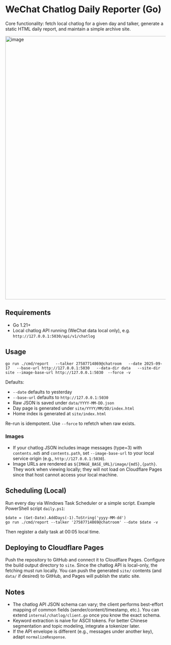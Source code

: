 # WeChat Chatlog Daily Reporter (Go)

Core functionality: fetch local chatlog for a given day and talker, generate a static HTML daily report, and maintain a simple archive site.

<img width="1091" height="827" alt="image" src="https://github.com/user-attachments/assets/5b1633de-e270-423f-9b7a-1a843f19bf53" />

## Requirements

- Go 1.21+
- Local chatlog API running (WeChat data local only), e.g. `http://127.0.0.1:5030/api/v1/chatlog`

## Usage

```
go run ./cmd/report   --talker 27587714869@chatroom   --date 2025-09-17   --base-url http://127.0.0.1:5030   --data-dir data   --site-dir site --image-base-url http://127.0.0.1:5030  --force -v
```

Defaults:
- `--date` defaults to yesterday
- `--base-url` defaults to `http://127.0.0.1:5030`
- Raw JSON is saved under `data/YYYY-MM-DD.json`
- Day page is generated under `site/YYYY/MM/DD/index.html`
- Home index is generated at `site/index.html`

Re-run is idempotent. Use `--force` to refetch when raw exists.

### Images

- If your chatlog JSON includes image messages (type=3) with `contents.md5` and `contents.path`, set `--image-base-url` to your local service origin (e.g., `http://127.0.0.1:5030`).
- Image URLs are rendered as `${IMAGE_BASE_URL}/image/{md5},{path}`. They work when viewing locally; they will not load on Cloudflare Pages since that host cannot access your local machine.

## Scheduling (Local)

Run every day via Windows Task Scheduler or a simple script. Example PowerShell script `daily.ps1`:

```
$date = (Get-Date).AddDays(-1).ToString('yyyy-MM-dd')
go run ./cmd/report --talker '27587714869@chatroom' --date $date -v
```

Then register a daily task at 00:05 local time.

## Deploying to Cloudflare Pages

Push the repository to GitHub and connect it to Cloudflare Pages. Configure the build output directory to `site`. Since the chatlog API is local-only, the fetching must run locally. You can push the generated `site/` contents (and `data/` if desired) to GitHub, and Pages will publish the static site.

## Notes

- The chatlog API JSON schema can vary; the client performs best-effort mapping of common fields (sender/content/timestamp, etc.). You can extend `internal/chatlog/client.go` once you know the exact schema.
- Keyword extraction is naive for ASCII tokens. For better Chinese segmentation and topic modeling, integrate a tokenizer later.
- If the API envelope is different (e.g., messages under another key), adapt `normalizeResponse`.
